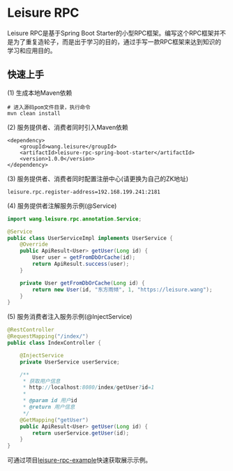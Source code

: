 # Leisure RPC
Leisure RPC是基于Spring Boot Starter的小型RPC框架。编写这个RPC框架并不是为了重复造轮子，而是出于学习的目的，通过手写一款RPC框架来达到知识的学习和应用目的。

## 快速上手
(1) 生成本地Maven依赖
```
# 进入源码pom文件目录，执行命令
mvn clean install
```

(2) 服务提供者、消费者同时引入Maven依赖
```
<dependency>
    <groupId>wang.leisure</groupId>
    <artifactId>leisure-rpc-spring-boot-starter</artifactId>
    <version>1.0.0</version>
</dependency>
```

(3) 服务提供者、消费者同时配置注册中心(请更换为自己的ZK地址)
```
leisure.rpc.register-address=192.168.199.241:2181
```

(4) 服务提供者注解服务示例(@Service)
```java
import wang.leisure.rpc.annotation.Service;

@Service
public class UserServiceImpl implements UserService {
    @Override
    public ApiResult<User> getUser(Long id) {
        User user = getFromDbOrCache(id);
        return ApiResult.success(user);
    }

    private User getFromDbOrCache(Long id) {
        return new User(id, "东方雨倾", 1, "https://leisure.wang");
    }
}
```

(5) 服务消费者注入服务示例(@InjectService)
```java
@RestController
@RequestMapping("/index/")
public class IndexController {

    @InjectService
    private UserService userService;

    /**
     * 获取用户信息
     * http://localhost:8080/index/getUser?id=1
     *
     * @param id 用户id
     * @return 用户信息
     */
    @GetMapping("getUser")
    public ApiResult<User> getUser(Long id) {
        return userService.getUser(id);
    }
}
```

可通过项目[leisure-rpc-example](https://github.com/OakWang/leisure-rpc-example)快速获取展示示例。

